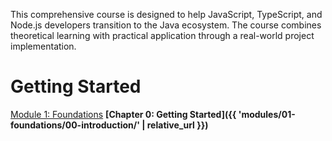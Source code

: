 This comprehensive course is designed to help JavaScript, TypeScript, and Node.js developers transition to the Java ecosystem. The course combines theoretical learning with practical application through a real-world project implementation.

# Getting Started

[Module 1: Foundations](https://jam-mar.github.io/Java_for_TypeScript_Developers/modules/01-foundations/)
**[Chapter 0: Getting Started]({{ 'modules/01-foundations/00-introduction/' | relative_url }})**
